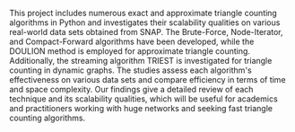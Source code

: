 This project includes numerous exact and approximate triangle counting algorithms in Python and investigates their scalability qualities on various real-world data sets obtained from SNAP.
The Brute-Force, Node-Iterator, and Compact-Forward algorithms have been developed, while the DOULION method is employed for approximate triangle counting. Additionally, the streaming algorithm TRIEST is investigated for triangle counting in dynamic graphs.
The studies assess each algorithm's effectiveness on various data sets and compare efficiency in terms of time and space complexity.
Our findings give a detailed review of each technique and its scalability qualities, which will be useful for academics and practitioners working with huge networks and seeking fast triangle counting algorithms.
